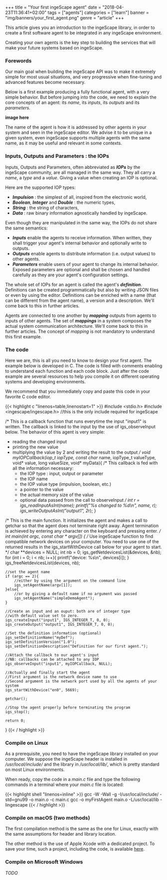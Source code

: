 +++
title = "Your first ingeScape agent"
date = "2018-04-23T11:36:41+02:00"
tags = ["agents"]
categories = ["learn"]
banner = "img/banners/your_first_agent.png"
genre = "article"
+++

This article gives you an introduction to the ingeScape library, in order to create a first software agent to be integrated in any ingeScape environment. 

Creating your own agents is the key step to building the services that will make your future systems based on ingeScape.

### Forewords

Our main goal when building the ingeScape API was to make it extremely simple for most usual situations, and very progressive when fine-tuning and advanced features become necessary.

Below is a first example producing a fully functional agent, with a very simple behavior. But before jumping into the code, we need to explain the core concepts of an agent: its *name*, its *inputs*, its *outputs* and its *parameters*.

**image here**

The name of the agent is how it is addressed by other agents in your system and seen in the ingeScape editor. We advise it to be unique in a given system, even ingeScape supports multiple agents with the same name, as it may be useful and relevant in some contexts.


### **I**nputs, **O**utputs and **P**arameters : the IOPs


Inputs, Outputs and Parameters, often abbreviated as ***IOPs*** by the ingeScape community, are all managed in the same way. They all carry a *name*, a *type* and a *value*. Giving a value when creating an IOP is optional.

Here are the supported IOP types:

- ***Impulsion*** : the simplest of all, inspired from the electronic world,
- ***Boolean***, ***Integer*** and ***Double*** : the numeric types,
- ***String*** : the string of characters,
- ***Data*** : raw binary information agnostically handled by ingeScape.

Even though they are manipulated in the same way, the IOPs do not share the same semantics:

- ***Inputs*** enable the agents to receive information. When written, they shall trigger your agent's internal behavior and optionally write to outputs.
- ***Outputs*** enable agents to distribute information (i.e. output values) to other agents.
- ***Parameters*** enable users of your agent to change its internal behavior. Exposed parameters are optional and shall be chosen and handled carefully as they are your agent's configuration settings.

The whole set of IOPs for an agent is called the agent's ***definition***. Definitions can be created programmatically but also by writing JSON files or even by using the editor. Definitions can be enriched with a name (that can be different from the agent name), a version and a description. We'll come back to this in further articles.

Agents are connected to one another by ***mapping*** outputs from agents to inputs of other agents. The set of ***mappings*** in a system composes the actual system communication architecture. We'll come back to this in further articles. The concept of *mapping* is not mandatory to understand this first example.


### The code
Here we are, this is all you need to know to design your first agent. The example below is developed in C. The code is filled with comments enabling to understand each function and each code block. Just after the code example are several resources to help you compile it on different operating systems and developing environments.

We recommend that you immediately copy and paste this code in your favorite C code editor.

{{< highlight c "linenos=table,linenostart=1" >}}
#include <stdio.h>
#include <ingescape/ingescape.h> //this is the only include required for ingeScape

/*
 This is a callback function that runs everytime the
 input "input1" is written. The callback is linked to
 the input by the use of igs_observeInput below.
 The behavior of this agent is very simple:
 - reading the changed input
 - printing the new value
 - multiplying the value by 2 and writing the result to the output
 */
void myIOPCallback(iop_t iopType, const char* name, iopType_t valueType, void* value, long valueSize, void* myData){
    /*
     This callback is fed with all the information necessary:
     - the IOP type : input, output or parameter
     - the IOP name
     - the IOP value type (impulsion, boolean, etc.)
     - a pointer to the value
     - the actual memory size of the value
     - optional data passed from the call to observeInput
     */
    int r = igs_readInputAsInt(name);
    printf("%s changed to %d\n", name, r);
    igs_writeOutputAsInt("output1", 2*r);
}

/*
 This is the main function. It initializes the agent
 and makes a call to getchar so that the agent does
 not terminate right away. Agent termination is achieved
 by entering any character on the keyboard and pressing enter.
 */
int main(int argc, const char * argv[]) {
    /*
     Use ingeScape function to find compatible network devices
     on your computer.
     You need to use one of the returned results in the
     igs_startWithDevice call below for your agent to start.
     */
    char **devices = NULL;
    int nb = 0;
    igs_getNetdevicesList(&devices, &nb);
    for (int i = 0; i < nb; i++){
        printf("device: %s\n", devices[i]);
    }
    igs_freeNetdevicesList(devices, nb);
    
    //set the agent name
    if (argc == 2){
        //either by using the argument on the command line
        igs_setAgentName(argv[1]);
    }else{
        //or by giving a default name if no argument was passed
        igs_setAgentName("simpleDemoAgent");
    }
    
    //Create an input and an ouput: both are of integer type
    //with default value set to zero.
    igs_createInput("input1", IGS_INTEGER_T, 0, 0);
    igs_createOutput("output1", IGS_INTEGER_T, 0, 0);
    
    //Set the definition information (optional)
    igs_setDefinitionName("myDef");
    igs_setDefinitionVersion("1.0");
    igs_setDefinitionDescription("Definition for our first agent.");
    
    //Attach the callback to our agent's input
    //NB: callbacks can be attached to any IOP
    igs_observeInput("input1", myIOPCallback, NULL);
    
    //Actually and finally start the agent
    //First argument is the network device name to use
    //Second argument is the network port used by all the agents of your system
    igs_startWithDevice("en0", 5669);
    
    getchar();
    
    //Stop the agent properly before terminating the program
    igs_stop();
    
    return 0;
}
{{< / highlight >}}

### Compile on Linux
As a prerequisite, you need to have the ingeScape library installed on your computer. We suppose the ingeScape header is installed in */usr/local/include/* and the library in */usr/local/lib/*, which is pretty standard on most Linux environments. 

When ready, copy the code in a *main.c* file and type the following commands in a terminal where your *main.c* file is located:

{{< highlight shell "linenos=inline" >}}
gcc -W -Wall -g -I/usr/local/include/ -std=gnu99 -o main.o -c main.c
gcc -o myFirstAgent main.o -L/usr/local/lib -lingescape
{{< / highlight >}}

### Compile on macOS (two methods)
The first compilation method is the same as the one for Linux, exactly with the same assumptions for header and library location.

The other method is the use of Apple Xcode with a dedicated project. To save your time, such a project, including the code, is available [here](/code/firstAgent.zip).

### Compile on Microsoft Windows
*TODO*